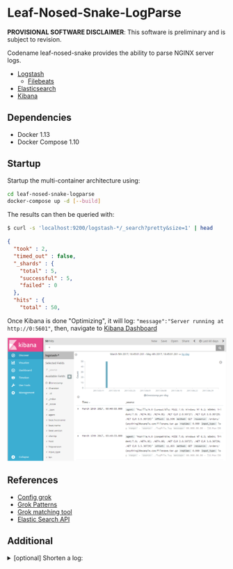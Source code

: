 # Leaf-Nosed-Snake-LogParse

**PROVISIONAL SOFTWARE DISCLAIMER**: This software is preliminary and is subject to revision.

Codename leaf-nosed-snake provides the ability to parse NGINX server logs. 

* [Logstash](https://www.elastic.co/guide/en/logstash/current/docker.html)
  * [Filebeats](https://www.elastic.co/guide/en/logstash/current/plugins-inputs-beats.html)
* [Elasticsearch](https://www.elastic.co/guide/en/elasticsearch/reference/current/docker.html)
* [Kibana](https://www.elastic.co/guide/en/kibana/current/docker.html)

## Dependencies

* Docker 1.13
* Docker Compose 1.10

## Startup


Startup the multi-container architecture using:

```bash
cd leaf-nosed-snake-logparse
docker-compose up -d [--build]
```

The results can then be queried with: 
```bash
$ curl -s 'localhost:9200/logstash-*/_search?pretty&size=1' | head
```
```json
{
  "took" : 2,
  "timed_out" : false,
  "_shards" : {
    "total" : 5,
    "successful" : 5,
    "failed" : 0
  },
  "hits" : {
    "total" : 50,
```

Once Kibana is done "Optimizing", it will log: `"message":"Server running at http://0:5601"`,
then, navigate to [Kibana Dashboard](http://localhost:5601/app/kibana)


![Kibana Dashboard](docs/kibana_visual_example.png)

## References

* [Config grok](https://www.elastic.co/guide/en/logstash/5.2/plugins-filters-grok.html)
* [Grok Patterns](https://github.com/elastic/logstash/blob/v1.4.2/patterns/grok-patterns)
* [Grok matching tool](http://grokconstructor.appspot.com/do/match)
* [Elastic Search API](https://www.elastic.co/guide/en/elasticsearch/reference/1.4/search.html)

## Additional

<details>
<summary>[optional] Shorten a log:</summary>

Shorten a log to only the first 50 lines (inplace)

```bash
sed -i '51,$ d' example_log
```

</details>

